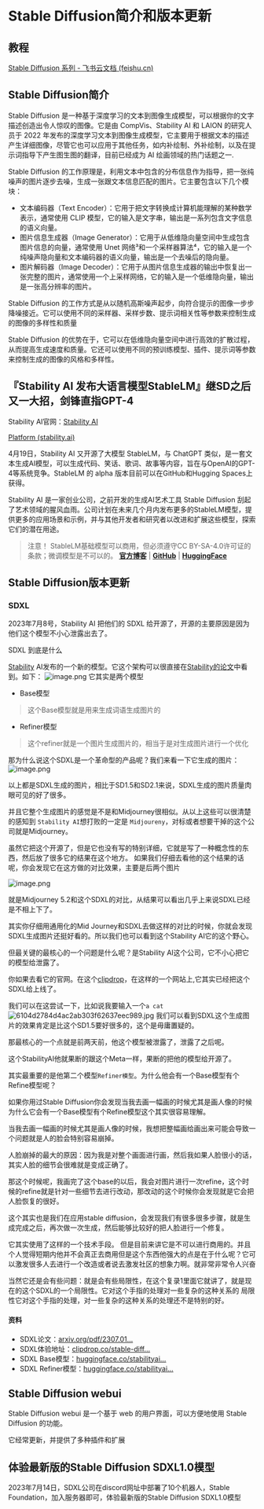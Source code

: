 # Stable Diffusion简介和版本更新

## 教程

[‍﻿⁢⁤﻿‍‌﻿⁤⁣‍⁤⁣⁢⁣⁣‍‬⁡⁡⁢⁡﻿⁤⁡⁤⁢‍⁤⁢﻿⁡‍⁤‍Stable Diffusion 系列 - 飞书云文档 (feishu.cn)](https://ssw9noe1h6.feishu.cn/wiki/wikcnEoAKpXgcrmGQRBRvkcd1Ue)

## Stable Diffusion简介

Stable Diffusion 是一种基于深度学习的文本到图像生成模型，可以根据你的文字描述创造出令人惊叹的图像。它是由 CompVis、Stability AI 和 LAION 的研究人员于 2022 年发布的深度学习文本到图像生成模型，它主要用于根据文本的描述产生详细图像，尽管它也可以应用于其他任务，如内补绘制、外补绘制，以及在提示词指导下产生图生图的翻译，目前已经成为 AI 绘画领域的热门话题之一.

Stable Diffusion 的工作原理是，利用文本中包含的分布信息作为指导，把一张纯噪声的图片逐步去噪，生成一张跟文本信息匹配的图片。它主要包含以下几个模块：

- 文本编码器（Text Encoder）：它用于把文字转换成计算机能理解的某种数学表示，通常使用 CLIP 模型，它的输入是文字串，输出是一系列包含文字信息的语义向量。
- 图片信息生成器（Image Generator）：它用于从低维隐向量空间中生成包含图片信息的向量，通常使用 Unet 网络³和一个采样器算法⁴，它的输入是一个纯噪声隐向量和文本编码器的语义向量，输出是一个去噪后的隐向量。
- 图片解码器（Image Decoder）：它用于从图片信息生成器的输出中恢复出一张完整的图片，通常使用一个上采样网络，它的输入是一个低维隐向量，输出是一张高分辨率的图片。

Stable Diffusion 的工作方式是从以随机高斯噪声起步，向符合提示的图像一步步降噪接近。它可以使用不同的采样器、采样步数、提示词相关性等参数来控制生成的图像的多样性和质量

Stable Diffusion 的优势在于，它可以在低维隐向量空间中进行高效的扩散过程，从而提高生成速度和质量。它还可以使用不同的预训练模型、插件、提示词等参数来控制生成的图像的风格和多样性。

## 『Stability AI 发布大语言模型StableLM』继SD之后又一大招，剑锋直指GPT-4

Stability AI官网：[Stability AI](https://stability.ai/)

[Platform (stability.ai)](https://platform.stability.ai/)

4月19日，Stability AI 又开源了大模型 StableLM，与 ChatGPT 类似，是一套文本生成AI模型，可以生成代码、笑话、歌词、故事等内容，旨在与OpenAI的GPT-4等系统竞争。StableLM 的 alpha 版本目前可以在GitHub和Hugging Spaces上获得。

Stability AI 是一家创业公司，之前开发的生成AI艺术工具 Stable Diffusion 刮起了艺术领域的腥风血雨。公司计划在未来几个月内发布更多的StableLM模型，提供更多的应用场景和示例，并与其他开发者和研究者以改进和扩展这些模型，探索它们的潜在用途。

> 注意！ StableLM基础模型可以商用，但必须遵守CC BY-SA-4.0许可证的条款；微调模型是不可以的。 [**官方博客**](https://stability.ai/blog/stability-ai-launches-the-first-of-its-stablelm-suite-of-language-models) | [**GitHub**](https://github.com/stability-AI/stableLM/) | [**HuggingFace**](https://huggingface.co/spaces/stabilityai/stablelm-tuned-alpha-chat)

## Stable Diffusion版本更新

### SDXL

2023年7月8号，Stability AI 把他们的 SDXL 给开源了，开源的主要原因是因为他们这个模型不小心泄露出去了。

SDXL 到底是什么

[Stability](https://stability.ai/) AI发布的一个新的模型。它这个架构可以很直接在[Stability的论文](https://arxiv.org/pdf/2307.01952.pdf)中看到。如下： ![image.png](https://p3-juejin.byteimg.com/tos-cn-i-k3u1fbpfcp/fe8bb2f5c3db419ab43d3e7d6de4c25f~tplv-k3u1fbpfcp-zoom-in-crop-mark:1512:0:0:0.awebp) 它其实是两个模型

- Base模型

> 这个Base模型就是用来生成词语生成图片的

- Refiner模型

> 这个refiner就是一个图片生成图片的，相当于是对生成图片进行一个优化

那为什么说这个SDXL是一个革命型的产品呢？我们来看一下它生成的图片： ![image.png](https://p3-juejin.byteimg.com/tos-cn-i-k3u1fbpfcp/063739a1f47b4a048296bc558efb07b0~tplv-k3u1fbpfcp-zoom-in-crop-mark:1512:0:0:0.awebp)

以上都是SDXL生成的图片，相比于SD1.5和SD2.1来说，SDXL生成的图片质量肉眼可见的好了很多。

并且它整个生成图片的感觉是不是和Midjourney很相似。从以上这些可以很清楚的感知到 `Stability AI`想打败的一定是 `Midjoureny`，对标或者想要干掉的这个公司就是Midjourney。

虽然它把这个开源了，但是它也没有写的特别详细，它就是写了一种概念性的东西，然后放了很多它的结果在这个地方。 如果我们仔细去看他的这个结果的话呢，你会发现它在这方做的对比效果，主要是后两个图片

![image.png](https://p3-juejin.byteimg.com/tos-cn-i-k3u1fbpfcp/418176031da04628ac8039ca9ea48627~tplv-k3u1fbpfcp-zoom-in-crop-mark:1512:0:0:0.awebp)

就是Midjourney 5.2和这个SDXL的对比，从结果可以看出几乎上来说SDXL已经是不相上下了。

其实你仔细用通用化的Mid Journey和SDXL去做这样的对比的时候，你就会发现SDXL生成图片还挺好看的。所以我们也可以看到这个Stability AI它的这个野心。

但最关键的最核心的一个问题是什么呢？是Stability AI这个公司，它不小心把它的模型给泄露了。

你如果去看它的官网。在这个[clipdrop](https://clipdrop.co/)，在这样的一个网站上,它其实已经把这个SDXL给上线了。

我们可以在这尝试一下，比如说我要输入一个`a cat` ![6104d2784d4ac2ab303f62637eec989.jpg](https://p3-juejin.byteimg.com/tos-cn-i-k3u1fbpfcp/7c6208dfe3f549aa9cc3bf88d43be1eb~tplv-k3u1fbpfcp-zoom-in-crop-mark:1512:0:0:0.awebp) 我们可以看到SDXL这个生成图片的效果肯定是比这个SD1.5要好很多的，这个是毋庸置疑的。

那最核心的一个点就是前两天前，他这个模型被泄露了，泄露了之后呢。

这个StabilityAI他就果断的跟这个Meta一样，果断的把他的模型给开源了。

其实最重要的是他第二个模型`Refiner模型`。为什么他会有一个Base模型有个Refine模型呢？

如果你用过Stable Diffusion你会发现当我去画一幅画的时候尤其是画人像的时候为什么它会有一个Base模型有个Refine模型这个其实很容易理解。

当我去画一幅画的时候尤其是画人像的时候，我想把整幅画给画出来可能会导致一个问题就是人的脸会特别容易崩掉。

人脸崩掉的最大的原因：因为我是对整个画面进行画，然后我如果人脸很小的话，其实人脸的细节会很难就是变成正确了。

那这个时候呢，我画完了这个base的以后，我会对图片进行一次refine，这个时候的refine就是针对一些细节去进行改动，那改动的这个时候你会发现就是它会把人脸恢复的很好。

这个其实也是我们在应用stable diffusion，会发现我们有很多很多步骤，就是生成完成之后，再次做一次生成，然后能够比较好的把人脸进行一个修复。

它其实使用了这样的一个技术手段。 但是目前来讲它是不可以进行商用的。并且个人觉得短期内他并不会真正去商用但是这个东西他强大的点是在于什么呢？它可以激发很多人去进行一个改造或者说去激发社区的想象力啊。就非常非常令人兴奋

当然它还是会有些问题：就是会有些局限性，在这个复录1里面它就讲了，就是现在的这个SDXL的一个局限性。它对这个手指的处理对一些复杂的这种关系的 局限性它对这个手指的处理，对一些复杂的这种关系的处理还不是特别的好。

#### 资料

- SDXL论文：[arxiv.org/pdf/2307.01…](https://arxiv.org/pdf/2307.01952.pdf)
- SDXL体验地址：[clipdrop.co/stable-diff…](https://clipdrop.co/stable-diffusion)
- SDXL Base模型：[huggingface.co/stabilityai…](https://huggingface.co/stabilityai/stable-diffusion-xl-base-0.9)
- SDXL Refiner模型：[huggingface.co/stabilityai…](https://huggingface.co/stabilityai/stable-diffusion-xl-refiner-0.9)

## Stable Diffusion webui

Stable Diffusion webui 是一个基于 web 的用户界面，可以方便地使用 Stable Diffusion 的功能。

它经常更新，并提供了多种插件和扩展

## 体验最新版的Stable Diffusion SDXL1.0模型

2023年7月14日，SDXL公司在discord网址中部署了10个机器人，Stable Foundation，加入服务器即可，体验最新版的Stable Diffusion SDXL1.0模型
